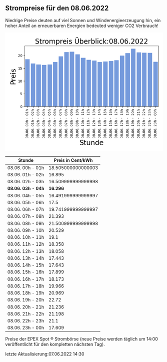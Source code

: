 
## Strompreise für den 08.06.2022

Niedrige Preise deuten auf viel Sonnen und Windenergieerzeugung hin, ein hoher Anteil an erneuerbaren Energien bedeuted weniger CO2 Verbrauch!

![Strompreis übersicht](imgs/strompreis_uebersicht.png)

| Stunde | Preis in Cent/kWh |
|---|---|
| 08.06. 00h -  01h | 18.505000000000003 | 
| 08.06. 01h -  02h | 16.895 | 
| 08.06. 02h -  03h | 16.509999999999998 | 
| **08.06. 03h -  04h** | **16.296** | 
| 08.06. 04h -  05h | 16.491999999999997 | 
| 08.06. 05h -  06h | 17.5 | 
| 08.06. 06h -  07h | 19.741999999999997 | 
| 08.06. 07h -  08h | 21.393 | 
| 08.06. 08h -  09h | 21.500999999999998 | 
| 08.06. 09h -  10h | 20.529 | 
| 08.06. 10h -  11h | 19.1 | 
| 08.06. 11h -  12h | 18.358 | 
| 08.06. 12h -  13h | 18.058 | 
| 08.06. 13h -  14h | 17.443 | 
| 08.06. 14h -  15h | 17.643 | 
| 08.06. 15h -  16h | 17.899 | 
| 08.06. 16h -  17h | 18.173 | 
| 08.06. 17h -  18h | 19.966 | 
| 08.06. 18h -  19h | 20.969 | 
| 08.06. 19h -  20h | 22.72 | 
| 08.06. 20h -  21h | 21.236 | 
| 08.06. 21h -  22h | 21.198 | 
| 08.06. 22h -  23h | 21.1 | 
| 08.06. 23h -  00h | 17.609 | 

Preise der EPEX Spot ® Strombörse (neue Preise werden täglich um 14:00 veröffentlicht für den kompletten nächsten Tag).

letzte Aktualisierung:07.06.2022 14:30